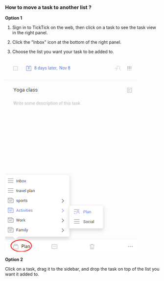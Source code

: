 ### How to move a task to another list ?
**Option 1**


1. Sign in to TickTick on the web, then click on a task to see the task view in the right panel.

2. Click the "Inbox" icon at the bottom of the right panel.

3. Choose the list you want your task to be added to.

![](movetask1.png)

**Option 2**


Click on a task, drag it to the sidebar, and drop the task on top of the list you want it added to.


